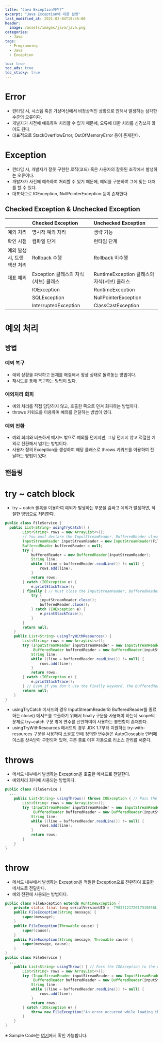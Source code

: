 ```yaml
---
title: "Java Exception이란?"
excerpt: "Java Exception에 대한 설명"
last_modified_at: 2021-03-04T19:45:00
header:
  image: /assets/images/java/java.png
categories:
  - Java
tags:
  - Programming
  - Java
  - Exception

toc: true
toc_ads: true
toc_sticky: true
---
```

# Error
- 런타임 시, 시스템 혹은 가상머신에서 비정상적인 상황으로 인해서 발생하는 심각한 수준의 오류이다.
- 개발자가 사전에 예측하여 처리할 수 없기 때문에, 오류에 대한 처리를 신경쓰지 않아도 된다.
- 대표적으로 StackOverflowError, OutOfMemoryError 등이 존재한다.

# Exception
- 런타임 시, 개발자가 잘못 구현한 로직(코드) 혹은 사용자의 잘못된 조작에서 발생하는 오류이다.
- 개발자가 사전에 예측하여 처리할 수 있기 때문에, 예외를 구분하여 그에 맞는 대처를 할 수 있다.
- 대표적으로 IOException, NullPointerException 등이 존재한다.

## Checked Exception & Unchecked Exception

| | Checked Exception | Unchecked Exception |
|:--------|:--------|:--------|
| 예외 처리 | 명시적 예외 처리 | 생략 가능 |
| 확인 시점 | 컴파일 단계 | 런타임 단계 |
| 예외 발생 시, 트랜잭션 처리 | Rollback 수행 | Rollback 미수행 |
| 대표 예외 | Exception 클래스의 자식(서브) 클래스 | RuntimeException 클래스의 자식(서브) 클래스 |
|| IOException | RuntimeException |
|| SQLException | NullPointerException|
|| InterruptedException | ClassCastException |

# 예외 처리
## 방법
### 예외 복구
- 예외 상황을 파악하고 문제를 해결해서 정상 상태로 돌려놓는 방법이다.
- 재시도를 통해 복구하는 방법이 있다.

### 예외처리 회피
- 예외 처리를 직접 담당하지 않고, 호출한 쪽으로 던져 회피하는 방법이다.
- throws 키워드를 이용하여 예외를 전달하는 방법이 있다.

### 예외 전환
- 예외 회피와 비슷하게 메서드 밖으로 예외를 던지지만, 그냥 던지지 않고 적절한 예외로 전환해서 넘기는 방법이다.
- 사용자 정의 Exception을 생성하여 해당 클래스로 throws 키워드를 이용하여 전달하는 방법이 있다.

## 핸들링
# try ~ catch block
- try ~ catch 블록을 이용하여 예외가 발생하는 부분을 감싸고 예외가 발생하면, 적절한 방법으로 처리한다.

```java
public class FileService {
  public List<String> usingTryCatch() {
		List<String> rows = new ArrayList<>();
		// You must declare the InputStreamReader, BufferedReader class outside the try~catch syntax so it can be used and closed.
		InputStreamReader inputStreamReader = new InputStreamReader(FileService.class.getClassLoader().getResourceAsStream("music.txt"));
		BufferedReader bufferedReader = null;
		try {
			bufferedReader = new BufferedReader(inputStreamReader);
			String line;
			while ((line = bufferedReader.readLine()) != null) {
				rows.add(line);
			}
			return rows;
		} catch (IOException e) {
			e.printStackTrace();
		} finally { // Must close the InputStreamReader, BufferedReader class.
			try {
				inputStreamReader.close();
				bufferedReader.close();
			} catch (IOException e) {
				e.printStackTrace();
			}
		}
		return null;
	}
	public List<String> usingTryWithResources() {
		List<String> rows = new ArrayList<>();
		try (InputStreamReader inputStreamReader = new InputStreamReader(FileService.class.getClassLoader().getResourceAsStream("music.txt"));
			 BufferedReader bufferedReader = new BufferedReader(inputStreamReader);) {
			String line;
			while ((line = bufferedReader.readLine()) != null) {
				rows.add(line);
			}
			return rows;
		} catch (IOException e) {
			e.printStackTrace();
		} // Even if you don't use the Finally keyword, the BufferedReader closes automatically.
		return null;
	}
}
```
- usingTryCatch 메서드의 경우 InputStreamReader와 BufferedReader를 종료하는 close() 메서드를 호출하기 위해서 finally 구문을 사용해야 하는데 scope의 문제로 try~catch 구문 밖에 변수를 선언하여야 사용하는 불편함이 존재한다.
- usingTryWithResources 메서드의 경우 JDK 1.7부터 지원하는 try-with-resources 구문을 사용하여 소괄호 안에 정의한 변수들은 AutoCloseable 인터페이스를 상속받아 구현되어 있어, 구문 종료 이후 자동으로 리소스 관리를 해준다.

# throws
- 메서드 내부에서 발생하는 Exception을 호출한 메서드로 전달한다.
- 예외처리 회피에 사용되는 방법이다.

```java
public class FileService {
  ...
	public List<String> usingThrows() throws IOException { // Pass the IOException to the caller.
		List<String> rows = new ArrayList<>();
		try (InputStreamReader inputStreamReader = new InputStreamReader(FileService.class.getClassLoader().getResourceAsStream("music.txt"));
			 BufferedReader bufferedReader = new BufferedReader(inputStreamReader)) {
			String line;
			while ((line = bufferedReader.readLine()) != null) {
				rows.add(line);
			}
			return rows;
		}
	}
}
```

# throw
- 메서드 내부에서 발생하는 Exception을 적절한 Exception으로 전환하여 호출한 메서드로 전달한다.
- 예외 전환에 사용되는 방법이다.

```java
public class FileException extends RuntimeException {
	private static final long serialVersionUID = -7903712172617310856L;
	public FileException(String message) {
		super(message);
	}
	public FileException(Throwable cause) {
		super(cause);
	}
	public FileException(String message, Throwable cause) {
		super(message, cause);
	}
}
public class FileService {
  ...
	public List<String> usingThrow() { // Pass the IOException to the caller.
		List<String> rows = new ArrayList<>();
		try (InputStreamReader inputStreamReader = new InputStreamReader(FileService.class.getClassLoader().getResourceAsStream("music.txt"));
			 BufferedReader bufferedReader = new BufferedReader(inputStreamReader)) {
			String line;
			while ((line = bufferedReader.readLine()) != null) {
				rows.add(line);
			}
			return rows;
		} catch (IOException e) {
			throw new FileException("An error occurred while loading the file.", e);
		}
	}
}
```

※ Sample Code는 [여기](https://github.com/GracefulSoul/Sample/tree/master/src/main/java/gracefulsoul/java/exception)에서 확인 가능합니다.
